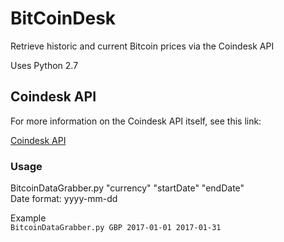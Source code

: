 # BitCoinDesk
Retrieve historic and current Bitcoin prices via the Coindesk API

Uses Python 2.7

## Coindesk API
For more information on the Coindesk API itself, see this link:

[Coindesk API](http://www.coindesk.com/api/)

### Usage

BitcoinDataGrabber.py "currency" "startDate" "endDate"  
Date format: yyyy-mm-dd

Example  
```BitcoinDataGrabber.py GBP 2017-01-01 2017-01-31```
